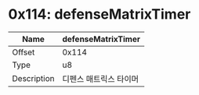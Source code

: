 # 0x114: defenseMatrixTimer

| Name | defenseMatrixTimer |
| ----| ------------ |
| Offset | 0x114 |
| Type | u8 |
| Description | 디펜스 매트릭스 타이머 |<br>

